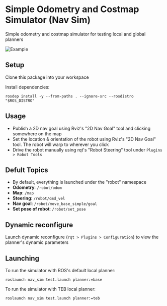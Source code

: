 # Simple Odometry and Costmap Simulator (Nav Sim)

Simple odometry and costmap simulator for testing local and global planners

![Example](doc/example.png)

## Setup

Clone this package into your workspace  

Install dependencies:

```
rosdep install -y --from-paths . --ignore-src --rosdistro "$ROS_DISTRO"
```


## Usage

  - Publish a 2D nav goal using Rviz's "2D Nav Goal" tool and clicking somewhere on the map
  - Set the location & orientation of the robot using Rviz's "2D Nav Goal" tool. The robot will warp to wherever you click
  - Drive the robot manually using rqt's "Robot Steering" tool under `Plugins > Robot Tools`

## Defult Topics

  - By default, everything is launched under the "robot" namespace
  - **Odometry**: `/robot/odom`
  - **Map**: `/map`
  - **Steering**: `/robot/cmd_vel`
  - **Nav goal**: `/robot/move_base_simple/goal`
  - **Set pose of robot**: `/robot/set_pose`

## Dynamic reconfigure

Launch dynamic reconfigure (`rqt > Plugins > Configuration`) to view the planner's dynamic parameters

## Launching

To run the simulator with ROS's default local planner:

```
roslaunch nav_sim test.launch planner:=base
```

To run the simulator with TEB local planner:

```
roslaunch nav_sim test.launch planner:=teb
```
